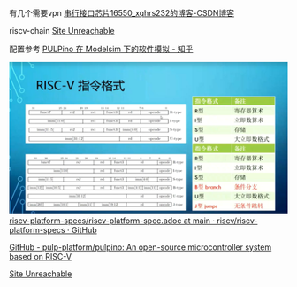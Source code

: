 有几个需要vpn
[串行接口芯片16550_xqhrs232的博客-CSDN博客](https://blog.csdn.net/xqhrs232/article/details/51218578)

riscv-chain
[Site Unreachable](https://github.com/riscv-collab/riscv-gnu-toolchain)

配置参考
[PULPino 在 Modelsim 下的软件模拟 - 知乎](https://zhuanlan.zhihu.com/p/470281404)


![](https://raw.githubusercontent.com/acdefg/cdn/main/obsidian/20221025230341.png)
[riscv-platform-specs/riscv-platform-spec.adoc at main · riscv/riscv-platform-specs · GitHub](https://github.com/riscv/riscv-platform-specs/blob/main/riscv-platform-spec.adoc)

[GitHub - pulp-platform/pulpino: An open-source microcontroller system based on RISC-V](https://github.com/pulp-platform/pulpino)

[Site Unreachable](https://github.com/pulp-platform/pulpino)